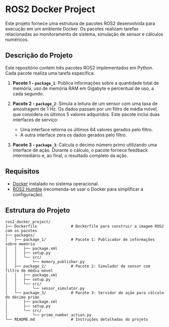 # ROS2 Docker Project

Este projeto fornece uma estrutura de pacotes ROS2 desenvolvida para execução em um ambiente Docker. Os pacotes realizam tarefas relacionadas ao monitoramento de sistema, simulação de sensor e cálculos numéricos.

## Descrição do Projeto

Este repositório contém três pacotes ROS2 implementados em Python. Cada pacote realiza uma tarefa específica:

1. **Pacote 1 - `package_1`**: Publica informações sobre a quantidade total de memória, uso de memória RAM em Gigabyte e percentual de uso, a cada segundo.

2. **Pacote 2 - `package_2`**: Simula a leitura de um sensor com uma taxa de amostragem de 1 Hz. Os dados passam por um filtro de média móvel, que considera os últimos 5 valores adquiridos. Este pacote inclui duas interfaces de serviço:
   - Uma interface retorna os últimos 64 valores gerados pelo filtro.
   - A outra interface zera os dados gerados pelo filtro.

3. **Pacote 3 - `package_3`**: Calcula o décimo número primo utilizando uma interface de ação. Durante o cálculo, o pacote fornece feedback intermediário e, ao final, o resultado completo da ação.

## Requisitos

- [Docker](https://www.docker.com/products/docker-desktop) instalado no sistema operacional.
- [ROS2 Humble](https://docs.ros.org/en/humble/) (recomenda-se usar o Docker para simplificar a configuração).

## Estrutura do Projeto

```plaintext
ros2_docker_project/
├── Dockerfile               # Dockerfile para construir a imagem ROS2 com os pacotes
├── packages/
│   ├── package_1/           # Pacote 1: Publicador de informações sobre memória
│   │   ├── package.xml
│   │   ├── setup.py
│   │   └── src/
│   │       └── memory_publisher.py
│   ├── package_2/           # Pacote 2: Simulador de sensor com filtro de média móvel
│   │   ├── package.xml
│   │   ├── setup.py
│   │   └── src/
│   │       └── sensor_simulator.py
│   └── package_3/           # Pacote 3: Servidor de ação para cálculo do décimo primo
│       ├── package.xml
│       ├── setup.py
│       └── src/
│           └── prime_number_action.py
└── README.md                # Instruções detalhadas do projeto